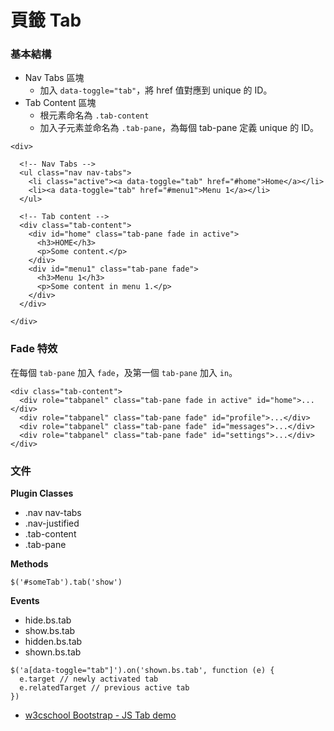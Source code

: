 # 頁籤 Tab


### 基本結構

* Nav Tabs 區塊
  * 加入 `data-toggle="tab"`，將 href 值對應到 unique 的 ID。
* Tab Content 區塊
  * 根元素命名為 `.tab-content`
  * 加入子元素並命名為 `.tab-pane`，為每個 tab-pane 定義 unique 的 ID。

```
<div>

  <!-- Nav Tabs -->
  <ul class="nav nav-tabs">
    <li class="active"><a data-toggle="tab" href="#home">Home</a></li>
    <li><a data-toggle="tab" href="#menu1">Menu 1</a></li>
  </ul>

  <!-- Tab content -->
  <div class="tab-content">
    <div id="home" class="tab-pane fade in active">
      <h3>HOME</h3>
      <p>Some content.</p>
    </div>
    <div id="menu1" class="tab-pane fade">
      <h3>Menu 1</h3>
      <p>Some content in menu 1.</p>
    </div>
  </div>

</div>
```

### Fade 特效

在每個 `tab-pane` 加入 `fade`，及第一個 `tab-pane` 加入 `in`。

```
<div class="tab-content">
  <div role="tabpanel" class="tab-pane fade in active" id="home">...</div>
  <div role="tabpanel" class="tab-pane fade" id="profile">...</div>
  <div role="tabpanel" class="tab-pane fade" id="messages">...</div>
  <div role="tabpanel" class="tab-pane fade" id="settings">...</div>
</div>
```

### 文件

**Plugin Classes**

* .nav nav-tabs
* .nav-justified
* .tab-content
* .tab-pane

**Methods**

```
$('#someTab').tab('show')
```

**Events**

* hide.bs.tab
* show.bs.tab
* hidden.bs.tab
* shown.bs.tab

```
$('a[data-toggle="tab"]').on('shown.bs.tab', function (e) {
  e.target // newly activated tab
  e.relatedTarget // previous active tab
})
```

* [w3cschool Bootstrap - JS Tab demo](http://www.w3schools.com/bootstrap/tryit.asp?filename=trybs_ref_js_tab&stacked=h)
